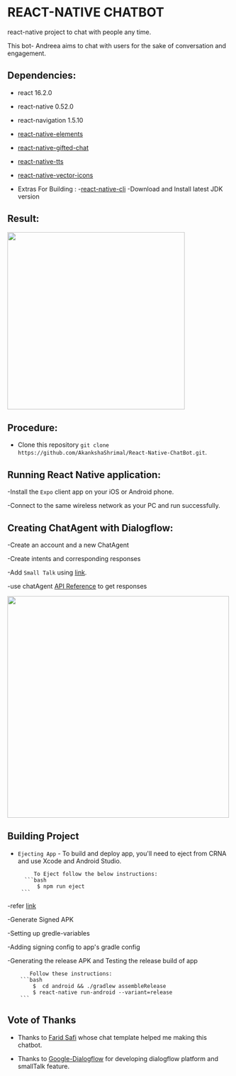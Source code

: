 # REACT-NATIVE CHATBOT

react-native project to chat with people any time.

This bot- Andreea aims to chat with users for the sake of conversation and engagement.

## Dependencies:
 
- react 16.2.0
- react-native 0.52.0
- react-navigation 1.5.10
- [react-native-elements](https://github.com/react-native-training/react-native-elements) 
- [react-native-gifted-chat](https://github.com/FaridSafi/react-native-gifted-chat)
- [react-native-tts](https://github.com/ak1394/react-https://dialogflow.com/docs/reference/agent/querynative-tts) 
- [react-native-vector-icons](https://github.com/oblador/react-native-vector-icons) 

- Extras For Building :
      -[react-native-cli](https://facebook.github.io/react-native/docs/getting-started.html)
      -Download and Install latest JDK version
      

## Result:
<img src='https://user-images.githubusercontent.com/24764528/40529746-d4b8c2a2-6013-11e8-81ef-9b09f1e2a5f8.gif' width='400px'>

## Procedure:

- Clone this repository `git clone https://github.com/AkankshaShrimal/React-Native-ChatBot.git`.

## Running React Native application:

-Install the `Expo` client app on your iOS or Android phone.

-Connect to the same wireless network as your PC and run successfully. 

## Creating ChatAgent with Dialogflow:

-Create an account and a new ChatAgent 

-Create intents and corresponding responses

-Add `Small Talk` using [link](https://dialogflow.com/docs/small-talk).

-use chatAgent [API Reference](https://dialogflow.com/docs/reference/agent/query) to get responses 

<img src='https://user-images.githubusercontent.com/24764528/40528333-505c55dc-600e-11e8-8866-b5cb7db88622.png' width='500px'>

## Building Project

- `Ejecting App` - To build and deploy app, you'll need to eject from CRNA and use Xcode and Android Studio.

           To Eject follow the below instructions:
        ```bash
            $ npm run eject
       ```

-refer [link](https://facebook.github.io/react-native/docs/signed-apk-android.html)

-Generate Signed APK

-Setting up gredle-variables

-Adding signing config to app's gradle config

-Generating the release APK and Testing the release build of app


           Follow these instructions:
        ```bash
            $  cd android && ./gradlew assembleRelease
            $ react-native run-android --variant=release
        ```   

## Vote of Thanks

- Thanks to [Farid Safi](https://github.com/FaridSafi) whose chat template helped me making this chatbot.

- Thanks to [Google-Dialogflow](https://dialogflow.com/?gclid=CjwKCAjwxZnYBRAVEiwANMTRX_Hf3N1EfTCtvRxh1LgVbbZuFhvBX0JI8LjjLCtmjzR1txjk_rZcPhoCwBoQAvD_BwE) for developing dialogflow platform and smallTalk feature.
 